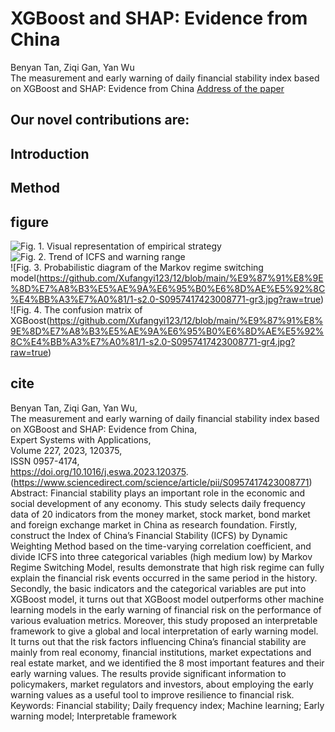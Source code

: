 # XGBoost and SHAP: Evidence from China
Benyan Tan, Ziqi Gan, Yan Wu  
The measurement and early warning of daily financial stability index based on XGBoost and SHAP: Evidence from China [Address of the paper](https://www.sciencedirect.com/science/article/pii/S0957417423008771)   

## Our novel contributions are:

## Introduction

## Method

## figure 

![Fig. 1. Visual representation of empirical strategy](https://github.com/Xufangyi123/12/blob/main/%E9%87%91%E8%9E%8D%E7%A8%B3%E5%AE%9A%E6%95%B0%E6%8D%AE%E5%92%8C%E4%BB%A3%E7%A0%81/1-s2.0-S0957417423008771-gr1.jpg?raw=true)  
![Fig. 2. Trend of ICFS and warning range](https://github.com/Xufangyi123/12/blob/main/%E9%87%91%E8%9E%8D%E7%A8%B3%E5%AE%9A%E6%95%B0%E6%8D%AE%E5%92%8C%E4%BB%A3%E7%A0%81/1-s2.0-S0957417423008771-gr2.jpg?raw=true)  
![Fig. 3. Probabilistic diagram of the Markov regime switching model(https://github.com/Xufangyi123/12/blob/main/%E9%87%91%E8%9E%8D%E7%A8%B3%E5%AE%9A%E6%95%B0%E6%8D%AE%E5%92%8C%E4%BB%A3%E7%A0%81/1-s2.0-S0957417423008771-gr3.jpg?raw=true)  
![Fig. 4. The confusion matrix of XGBoost(https://github.com/Xufangyi123/12/blob/main/%E9%87%91%E8%9E%8D%E7%A8%B3%E5%AE%9A%E6%95%B0%E6%8D%AE%E5%92%8C%E4%BB%A3%E7%A0%81/1-s2.0-S0957417423008771-gr4.jpg?raw=true)

## cite
Benyan Tan, Ziqi Gan, Yan Wu,  
The measurement and early warning of daily financial stability index based on XGBoost and SHAP: Evidence from China,  
Expert Systems with Applications,  
Volume 227, 2023, 120375,  
ISSN 0957-4174,  
https://doi.org/10.1016/j.eswa.2023.120375.  
(https://www.sciencedirect.com/science/article/pii/S0957417423008771)  
Abstract: Financial stability plays an important role in the economic and social development of any economy. This study selects daily frequency data of 20 indicators from the money market, stock market, bond market and foreign exchange market in China as research foundation. Firstly, construct the Index of China’s Financial Stability (ICFS) by Dynamic Weighting Method based on the time-varying correlation coefficient, and divide ICFS into three categorical variables (high medium low) by Markov Regime Switching Model, results demonstrate that high risk regime can fully explain the financial risk events occurred in the same period in the history. Secondly, the basic indicators and the categorical variables are put into XGBoost model, it turns out that XGBoost model outperforms other machine learning models in the early warning of financial risk on the performance of various evaluation metrics. Moreover, this study proposed an interpretable framework to give a global and local interpretation of early warning model. It turns out that the risk factors influencing China’s financial stability are mainly from real economy, financial institutions, market expectations and real estate market, and we identified the 8 most important features and their early warning values. The results provide significant information to policymakers, market regulators and investors, about employing the early warning values as a useful tool to improve resilience to financial risk.  
Keywords: Financial stability; Daily frequency index; Machine learning; Early warning model; Interpretable framework  

